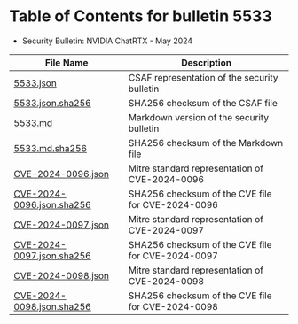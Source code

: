 # Table of Contents for bulletin 5533

 - Security Bulletin: NVIDIA ChatRTX - May 2024

| File Name | Description |
|-----------|-------------|
| [5533.json](5533.json) | CSAF representation of the security bulletin |
| [5533.json.sha256](5533.json.sha256) | SHA256 checksum of the CSAF file |
| [5533.md](5533.md) | Markdown version of the security bulletin |
| [5533.md.sha256](5533.md.sha256) | SHA256 checksum of the Markdown file |
| [CVE-2024-0096.json](CVE-2024-0096.json) | Mitre standard representation of CVE-2024-0096 |
| [CVE-2024-0096.json.sha256](CVE-2024-0096.json.sha256) | SHA256 checksum of the CVE file for CVE-2024-0096 |
| [CVE-2024-0097.json](CVE-2024-0097.json) | Mitre standard representation of CVE-2024-0097 |
| [CVE-2024-0097.json.sha256](CVE-2024-0097.json.sha256) | SHA256 checksum of the CVE file for CVE-2024-0097 |
| [CVE-2024-0098.json](CVE-2024-0098.json) | Mitre standard representation of CVE-2024-0098 |
| [CVE-2024-0098.json.sha256](CVE-2024-0098.json.sha256) | SHA256 checksum of the CVE file for CVE-2024-0098 |
